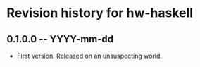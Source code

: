 # Revision history for hw-haskell

## 0.1.0.0  -- YYYY-mm-dd

* First version. Released on an unsuspecting world.
